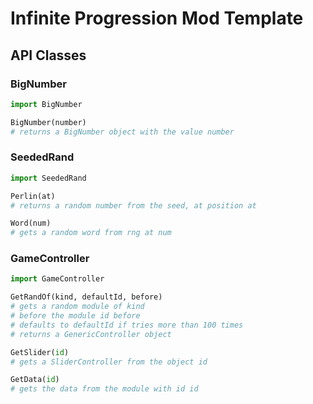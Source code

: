 # Infinite Progression Mod Template

## API Classes

### BigNumber

```python
import BigNumber

BigNumber(number)
# returns a BigNumber object with the value number
```

### SeededRand

```python
import SeededRand

Perlin(at)
# returns a random number from the seed, at position at

Word(num)
# gets a random word from rng at num
```

### GameController

```python
import GameController

GetRandOf(kind, defaultId, before)
# gets a random module of kind
# before the module id before
# defaults to defaultId if tries more than 100 times
# returns a GenericController object

GetSlider(id)
# gets a SliderController from the object id

GetData(id)
# gets the data from the module with id id
```
